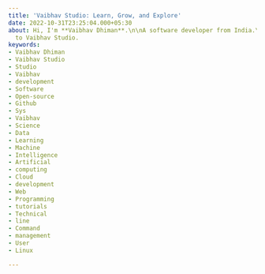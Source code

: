```yaml
---
title: 'Vaibhav Studio: Learn, Grow, and Explore'
date: 2022-10-31T23:25:04.000+05:30
about: Hi, I'm **Vaibhav Dhiman**.\n\nA software developer from India.\n\nWelcome
  to Vaibhav Studio.
keywords:
- Vaibhav Dhiman
- Vaibhav Studio
- Studio
- Vaibhav
- development
- Software
- Open-source
- Github
- Sys
- Vaibhav
- Science
- Data
- Learning
- Machine
- Intelligence
- Artificial
- computing
- Cloud
- development
- Web
- Programming
- tutorials
- Technical
- line
- Command
- management
- User
- Linux

---
```


